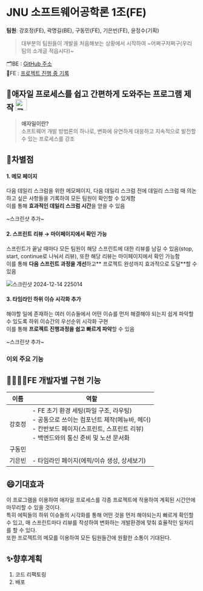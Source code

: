 # JNU 소프트웨어공학론 1조(FE)
**팀원**: 강호정(FE), 곽명길(BE), 구동민(FE), 기은빈(FE), 윤정수(기획)
> 대부분의 팀원들이 개발을 처음해보는 상황에서 시작하여 ~어쩌구저쩌구(우리 팀의 소개글 적읍시다)~

🗂️BE : [GitHub 주소](https://github.com/SoftwareEngineering-jnu1/AgileSupportProgram_BE)  
📝FE : [프로젝트 진행 중 기록](https://www.notion.so/FE-12aa151c8167808ca398e957b68f49a9?pvs=4)

## 🚩애자일 프로세스를 쉽고 간편하게 도와주는 프로그램 제작 <img src="https://github.com/user-attachments/assets/c5c3c2b7-5dd9-4039-9b85-9320662495db" alt="로고" width="30" />

> **애자일이란?**  
> 소프트웨어 개발 방법론의 하나로, 변화에 유연하게 대응하고 지속적으로 발전할 수 있는 프로세스를 강조
  
## 📌**차별점**  
#### 1. 메모 페이지  
다음 데일리 스크럼을 위한 메모페이지, 다음 데일리 스크럼 전에 데일리 스크럼 때 의논하고 싶은 사항들을 기록하여 모든 팀원이 확인할 수 있게함  
이를 통해 **효과적인 데일리 스크럼 시간**을 얻을 수 있음  

~스크린샷 추가~

#### 2. 스프린트 리뷰 → 마이페이지에서 확인 가능  
스프린트가 끝날 때마다 모든 팀원이 해당 스프린트에 대한 리뷰를 남길 수 있음(stop, start, continue로 나눠서 리뷰), 또한 해당 리뷰는 마이페이지에서 확인 가능함  
이를 통해 **다음 스프린트 과정을 개선**하고** 프로젝트 완성까지 효과적으로 도달**할 수 있음  

![스크린샷 2024-12-14 225014](https://github.com/user-attachments/assets/39448832-4ebe-4c4e-83c2-b7bfb00a1c0c)

#### 3. 타임라인 하위 이슈 시각화 추가  
해야할 일에 존재하는 여러 이슈들에서 어떤 이슈를 먼저 해결해야 되는지 쉽게 파악할 수 있도록 하위 이슈간의 우선순위 시각화 구현  
이를 통해 **프로젝트 진행과정을 쉽고 빠르게 파악**할 수 있음  

~스크린샷 추가~

### **이외 주요 기능**

## 👩‍💻👨‍💻FE 개발자별 구현 기능
|이름|역할|
|-----------------|--------------|
|강호정|- FE 초기 환경 세팅(파일 구조, 라우팅)<br/>- 공동으로 쓰이는 컴포넌트 제작(메뉴바, 헤더)<br/>- 칸반보드 페이지(스프린트, 스프린트 리뷰)<br/>- 백엔드와의 통신 준비 및 노션 문서화|
|구동민| |
|기은빈|- 타임라인 페이지(에픽/이슈 생성, 상세보기) |

## 😄**기대효과**
이 프로그램을 이용하여 애자일 프로세스를 각종 프로젝트에 적용하여 계획된 시간안에 마무리할 수 있을 것이다.   
특히 에픽들의 하위 이슈들의 시각화를 통해 어떤 것을 먼저 해야되는지 빠르게 확인할 수 있고, 매 스프린트마다 리뷰를 작성하여 변화하는 개발환경에 맞춰 효율적인 일처리를 할 수 있다.  
또한 프로젝트의 메모를 이용하여 모든 팀원들간에 원활한 소통이 기대된다.
## ✨**향후계획**  
1. 코드 리팩토링
2. 배포
